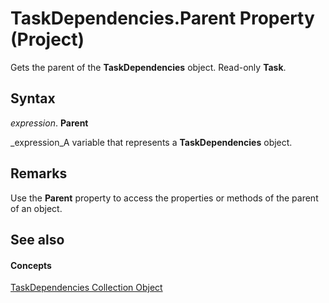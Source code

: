 
# TaskDependencies.Parent Property (Project)

Gets the parent of the  **TaskDependencies** object. Read-only **Task**.


## Syntax

 _expression_. **Parent**

 _expression_A variable that represents a  **TaskDependencies** object.


## Remarks

Use the  **Parent** property to access the properties or methods of the parent of an object.


## See also


#### Concepts


 [TaskDependencies Collection Object](60bda111-998f-1cc2-0b18-b419041767f5.md)
